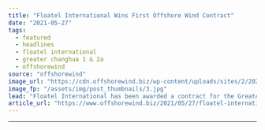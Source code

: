 ```yaml
---
title: "Floatel International Wins First Offshore Wind Contract"
date: "2021-05-27"
tags: 
  - featured
  - headlines
  - floatel international
  - greater changhua 1 & 2a
  - offshorewind
source: "offshorewind"
image_url: "https://cdn.offshorewind.biz/wp-content/uploads/sites/2/2021/05/27121004/Floatel-Triumph_-c-Floatel-International.jpg"
image_fp: "/assets/img/post_thumbnails/3.jpg"
lead: "Floatel International has been awarded a contract for the Greater Changhua 1 &#38; 2a"
article_url: "https://www.offshorewind.biz/2021/05/27/floatel-international-wins-first-offshore-wind-contract/"
---
```


---
